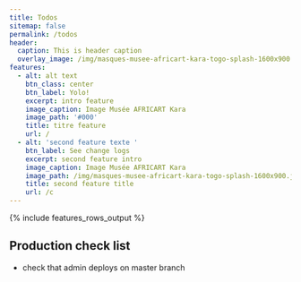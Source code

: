 ```yaml
---
title: Todos
sitemap: false
permalink: /todos
header:
  caption: This is header caption
  overlay_image: /img/masques-musee-africart-kara-togo-splash-1600x900.jpg
features:
  - alt: alt text
    btn_class: center
    btn_label: Yolo!
    excerpt: intro feature
    image_caption: Image Musée AFRICART Kara
    image_path: '#000'
    title: titre feature
    url: /
  - alt: 'second feature texte '
    btn_label: See change logs
    excerpt: second feature intro
    image_caption: Image Musée AFRICART Kara
    image_path: /img/masques-musee-africart-kara-togo-splash-1600x900.jpg
    title: second feature title
    url: /c
---
```


{% include features_rows_output %}

## Production check list

  - check that admin deploys on master branch
